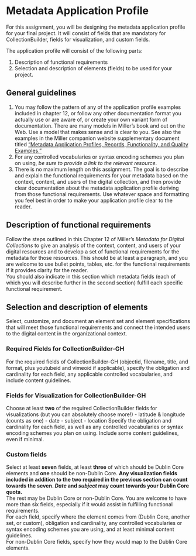 # Metadata Application Profile  
For this assignment, you will be designing the metadata application profile for your final project. It will consist of fields that are mandatory for CollectionBuilder, fields for visualization, and custom fields. 

The application profile will consist of the following parts:
1. Description of functional requirements
2. Selection and description of elements (fields) to be used for your project. 

## General guidelines
1. You may follow the pattern of any of the application profile examples included in chapter 12, or follow any other documentation format you actually use or are aware of, or create your own variant form of documentation. There are many models in Miller’s book and out on the Web. Use a model that makes sense and is clear to you. See also the examples in the Miller companion website supplementary document titled [“Metadata Application Profiles, Records, Functionality, and Quality Examples.”](https://www.alastore.ala.org/sites/default/files/MDC_Functionality-ApplicationProfiles-Records.pdf) 
2. For any controlled vocabularies or syntax encoding schemes you plan on using, _be sure to provide a link to the relevant resource._
3. There is no maximum length on this assignment. The goal is to describe and explain the functional requirements for your metadata based on the context, content, and users of the digital collection, and then provide clear documentation about the metadata application profile deriving from those functional requirements. Use whatever space and formatting you feel best in order to make your application profile clear to the reader.

## Description of functional requirements
Follow the steps outlined in this Chapter 12 of Miller’s _Metadata for Digital Collections_ to give an analysis of the context, content, and users of your digital resources and to develop a set of functional requirements for the metadata for those resources. This should be at least a paragraph, and you are welcome to use bullet points, tables, etc. for the functional requirements if it provides clarity for the reader.  
You should also indicate in this section which metadata fields (each of which you will describe further in the second section) fulfill each specific functional requirement. 

## Selection and description of elements
Select, customize, and document an element set and element specifications that will meet those functional requirements and connect the intended users to the digital content in the organizational context.  
### Required Fields for CollectionBuilder-GH
For the required fields of CollectionBuilder-GH (objectid, filename, title, and format, plus youtubeid and vimeoid if applicable), specify the obligation and cardinality for each field, any applicable controlled vocabularies, and include content guidelines.

### Fields for Visualization for CollectionBuilder-GH
Choose at least __two__ of the required CollectionBuilder fields for visualizations (but you can absolutely choose more!) 
    - latitude & longitude (counts as one)
    - date
    - subject
    - location
Specify the obligation and cardinality for each field, as well as any controlled vocabularies or syntax encoding schemes you plan on using. Include some content guidelines, even if minimal. 

### Custom fields
Select  at least __seven__ fields, at least __three__ of which should be Dublin Core elements and __one__ should be non-Dublin Core. __Any visualization fields included in addition to the two required in the previous section can count towards the seven. _Date_ and _subject_ may count towards your Dublin Core quota.__  
The rest may be Dublin Core or non-Dublin Core. You are welcome to have more than six fields, especially if it would assist in fulfilling functional requirements.  
For each field, specify where the element comes from (Dublin Core, another set, or custom), obligation and cardinality, any controlled vocabularies or syntax encoding schemes you are using, and at least minimal content guidelines.  
For non-Dublin Core fields, specify how they would map to the Dublin Core elements. 

